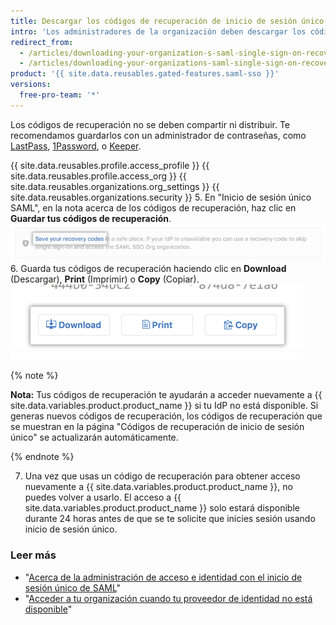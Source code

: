 ```yaml
---
title: Descargar los códigos de recuperación de inicio de sesión único SAML de tu organización
intro: 'Los administradores de la organización deben descargar los códigos de recuperación de inicio de sesión único SAML de la organización para asegurarse de poder acceder a {{ site.data.variables.product.product_name }} aun cuando el proveedor de identidad no se encuentre disponible para la organización.'
redirect_from:
  - /articles/downloading-your-organization-s-saml-single-sign-on-recovery-codes
  - /articles/downloading-your-organizations-saml-single-sign-on-recovery-codes
product: '{{ site.data.reusables.gated-features.saml-sso }}'
versions:
  free-pro-team: '*'
---
```


Los códigos de recuperación no se deben compartir ni distribuir. Te recomendamos guardarlos con un administrador de contraseñas, como [LastPass](https://lastpass.com/), [1Password](https://1password.com/), o [Keeper](https://keepersecurity.com/).

{{ site.data.reusables.profile.access_profile }}
{{ site.data.reusables.profile.access_org }}
{{ site.data.reusables.organizations.org_settings }}
{{ site.data.reusables.organizations.security }}
5. En "Inicio de sesión único SAML", en la nota acerca de los códigos de recuperación, haz clic en **Guardar tus códigos de recuperación**. ![Enlace para ver y guardar tus códigos de recuperación](/assets/images/help/saml/saml_recovery_codes.png)
6. Guarda tus códigos de recuperación haciendo clic en **Download** (Descargar), **Print** (Imprimir) o **Copy** (Copiar). ![Botones para descargar, imprimir o copiar tus códigos de recuperación](/assets/images/help/saml/saml_recovery_code_options.png)

  {% note %}

  **Nota:** Tus códigos de recuperación te ayudarán a acceder nuevamente a {{ site.data.variables.product.product_name }} si tu IdP no está disponible. Si generas nuevos códigos de recuperación, los códigos de recuperación que se muestran en la página "Códigos de recuperación de inicio de sesión único" se actualizarán automáticamente.

  {% endnote %}

7. Una vez que usas un código de recuperación para obtener acceso nuevamente a {{ site.data.variables.product.product_name }}, no puedes volver a usarlo. El acceso a {{ site.data.variables.product.product_name }} solo estará disponible durante 24 horas antes de que se te solicite que inicies sesión usando inicio de sesión único.

### Leer más

- "[Acerca de la administración de acceso e identidad con el inicio de sesión único de SAML](/articles/about-identity-and-access-management-with-saml-single-sign-on)"
- "[Acceder a tu organización cuando tu proveedor de identidad no está disponible](/articles/accessing-your-organization-if-your-identity-provider-is-unavailable)"
